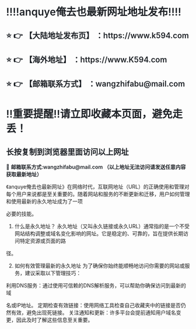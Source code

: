 <div class="markdown-heading" style="color:#1F2328;font-family:-apple-system, BlinkMacSystemFont, &quot;font-size:16px;background-color:#FFFFFF;">
	<h1 class="heading-element" style="margin-left:0px;font-weight:var(--base-text-weight-semibold, 600);">
		‼️‼️anquye俺去也最新网址地址发布‼️‼️
	</h1>
</div>
<div class="markdown-heading" style="color:#1F2328;font-family:-apple-system, BlinkMacSystemFont, &quot;font-size:16px;background-color:#FFFFFF;">
	<h2 class="heading-element" style="font-weight:var(--base-text-weight-semibold, 600);">
		⭐ 👉 【大陆地址发布页】 ：https://www.k594.com
	</h2>
</div>
<div class="markdown-heading" style="color:#1F2328;font-family:-apple-system, BlinkMacSystemFont, &quot;font-size:16px;background-color:#FFFFFF;">
	<h2 class="heading-element" style="font-weight:var(--base-text-weight-semibold, 600);">
		⭐ 👉 【海外地址】 ：https://www.K594.com
	</h2>
</div>
<div class="markdown-heading" style="color:#1F2328;font-family:-apple-system, BlinkMacSystemFont, &quot;font-size:16px;background-color:#FFFFFF;">
	<h2 class="heading-element" style="font-weight:var(--base-text-weight-semibold, 600);">
		⭐ 👉 【邮箱联系方式】 ：wangzhifabu@mail.com
	</h2>
</div>
<div class="markdown-heading" style="color:#1F2328;font-family:-apple-system, BlinkMacSystemFont, &quot;font-size:16px;background-color:#FFFFFF;">
	<h1 class="heading-element" style="margin-left:0px;font-weight:var(--base-text-weight-semibold, 600);">
		‼️重要提醒‼️请立即收藏本页面，避免走丢！
	</h1>
</div>
<div class="markdown-heading" style="color:#1F2328;font-family:-apple-system, BlinkMacSystemFont, &quot;font-size:16px;background-color:#FFFFFF;">
	<h2 class="heading-element" style="font-weight:var(--base-text-weight-semibold, 600);">
		长按复制到浏览器里面访问以上网址
	</h2>
</div>
<p style="color:#1F2328;font-family:-apple-system, BlinkMacSystemFont, &quot;font-size:16px;background-color:#FFFFFF;">
	📧&nbsp;<span style="font-weight:var(--base-text-weight-semibold, 600);">邮箱联系方式:wangzhifabu@mail.com&nbsp;（以上地址无法访问请发送任意内容获取最新地址）

</span> 
</p>
《anquye俺去也最新网址》在网络时代，互联网地址（URL）的正确使用和管理对每个用户来说都是至关重要的。随着网站和服务的不断更新和迁移，用户如何管理和使用最新的永久地址成为了一项

必要的技能。

1. 什么是永久地址？ 永久地址（又叫永久链接或永久URL）通常指的是一个不受网站结构调整或域名变化影响的网址。它是稳定的、可靠的，旨在提供长期访问特定资源或页面的路

径。

2. 如何有效管理最新的永久地址 为了确保你始终能顺畅地访问你需要的网站或服务，建议采取以下管理技巧：

利用DNS服务：通过使用可信赖的DNS解析服务，可以帮助你确保访问到最新的域

名或IP地址。
定期检查有效链接：使用网络工具检查自己收藏夹中的链接是否仍然有效，避免出现死链接。
关注通知和更新：许多平台会提前通知用户域名变更，因此及时了解这些信息至关重要。
